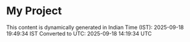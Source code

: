 # My Project

This content is dynamically generated in Indian Time (IST): 2025-09-18 19:49:34 IST
Converted to UTC: 2025-09-18 14:19:34 UTC
